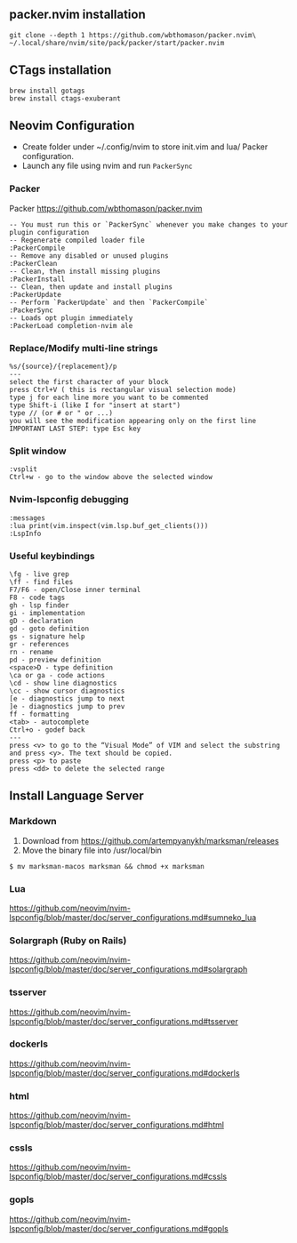 ## packer.nvim installation

```
git clone --depth 1 https://github.com/wbthomason/packer.nvim\
~/.local/share/nvim/site/pack/packer/start/packer.nvim
```

## CTags installation

```
brew install gotags
brew install ctags-exuberant
```

## Neovim Configuration

- Create folder under ~/.config/nvim to store init.vim and lua/ Packer configuration.
- Launch any file using nvim and run `PackerSync`

### Packer

Packer https://github.com/wbthomason/packer.nvim

```
-- You must run this or `PackerSync` whenever you make changes to your plugin configuration
-- Regenerate compiled loader file
:PackerCompile
-- Remove any disabled or unused plugins
:PackerClean
-- Clean, then install missing plugins
:PackerInstall
-- Clean, then update and install plugins
:PackerUpdate
-- Perform `PackerUpdate` and then `PackerCompile`
:PackerSync
-- Loads opt plugin immediately
:PackerLoad completion-nvim ale
```

### Replace/Modify multi-line strings

```
%s/{source}/{replacement}/p
---
select the first character of your block
press Ctrl+V ( this is rectangular visual selection mode)
type j for each line more you want to be commented
type Shift-i (like I for "insert at start")
type // (or # or " or ...)
you will see the modification appearing only on the first line
IMPORTANT LAST STEP: type Esc key
```

### Split window

```
:vsplit
Ctrl+w - go to the window above the selected window
```

### Nvim-lspconfig debugging

```
:messages
:lua print(vim.inspect(vim.lsp.buf_get_clients()))
:LspInfo
```

### Useful keybindings

```
\fg - live grep
\ff - find files
F7/F6 - open/Close inner terminal
F8 - code tags
gh - lsp finder
gi - implementation
gD - declaration
gd - goto definition
gs - signature help
gr - references
rn - rename
pd - preview definition
<space>D - type definition
\ca or ga - code actions
\cd - show line diagnostics
\cc - show cursor diagnostics
[e - diagnostics jump to next
]e - diagnostics jump to prev
ff - formatting
<tab> - autocomplete
Ctrl+o - godef back
---
press <v> to go to the “Visual Mode” of VIM and select the substring and press <y>. The text should be copied.
press <p> to paste
press <dd> to delete the selected range
```

## Install Language Server

### Markdown

1. Download from https://github.com/artempyanykh/marksman/releases
2. Move the binary file into /usr/local/bin

```
$ mv marksman-macos marksman && chmod +x marksman
```

### Lua

https://github.com/neovim/nvim-lspconfig/blob/master/doc/server_configurations.md#sumneko_lua

### Solargraph (Ruby on Rails)

https://github.com/neovim/nvim-lspconfig/blob/master/doc/server_configurations.md#solargraph

### tsserver

https://github.com/neovim/nvim-lspconfig/blob/master/doc/server_configurations.md#tsserver

### dockerls

https://github.com/neovim/nvim-lspconfig/blob/master/doc/server_configurations.md#dockerls

### html

https://github.com/neovim/nvim-lspconfig/blob/master/doc/server_configurations.md#html

### cssls

https://github.com/neovim/nvim-lspconfig/blob/master/doc/server_configurations.md#cssls

### gopls

https://github.com/neovim/nvim-lspconfig/blob/master/doc/server_configurations.md#gopls
